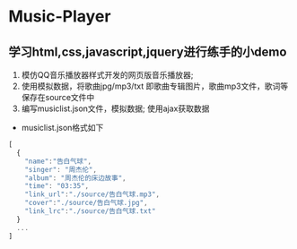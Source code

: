 # Music-Player
## 学习html,css,javascript,jquery进行练手的小demo
1. 模仿QQ音乐播放器样式开发的网页版音乐播放器;
2. 使用模拟数据，将歌曲jpg/mp3/txt 即歌曲专辑图片，歌曲mp3文件，歌词等保存在source文件中
3. 编写musiclist.json文件，模拟数据; 使用ajax获取数据

- musiclist.json格式如下
```javascript
[
  {
    "name":"告白气球",
    "singer": "周杰伦",
    "album": "周杰伦的床边故事",
    "time": "03:35",
    "link_url":"./source/告白气球.mp3",
    "cover":"./source/告白气球.jpg",
    "link_lrc":"./source/告白气球.txt"
  }
  ...
]
```
